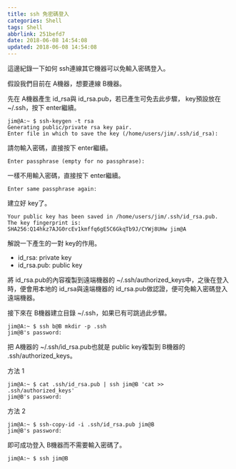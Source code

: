 ```yaml
---
title: ssh 免密碼登入
categories: Shell
tags: Shell
abbrlink: 251befd7
date: 2018-06-08 14:54:08
updated: 2018-06-08 14:54:08
---
```



這邊紀錄一下如何 ssh連線其它機器可以免輸入密碼登入。

假設我們目前在 A機器，想要連線 B機器。

先在 A機器產生 id_rsa與 id_rsa.pub，若已產生可免去此步驟， key預設放在 ~/.ssh，按下 enter繼續。

    jim@A:~ $ ssh-keygen -t rsa
    Generating public/private rsa key pair.
    Enter file in which to save the key (/home/users/jim/.ssh/id_rsa):


請勿輸入密碼，直接按下 enter繼續。

    Enter passphrase (empty for no passphrase):

一樣不用輸入密碼，直接按下 enter繼續。

    Enter same passphrase again:

建立好 key了。

    Your public key has been saved in /home/users/jim/.ssh/id_rsa.pub.
    The key fingerprint is:
    SHA256:Q14hkz7AJG0rcEv1kmffq6gE5C6GkqTb9J/CYWj8UHw jim@A

解說一下產生的一對 key的作用。

* id_rsa: private key
* id_rsa.pub: public key

將 id_rsa.pub的內容複製到遠端機器的 ~/.ssh/authorized_keys中，之後在登入時，便會用本地的 id_rsa與遠端機器的 id_rsa.pub做認證，便可免輸入密碼登入遠端機器。

接下來在 B機器建立目錄 ~/.ssh，如果已有可跳過此步驟。

    jim@A:~ $ ssh b@B mkdir -p .ssh
    jim@B's password:

把 A機器的 ~/.ssh/id_rsa.pub也就是 public key複製到 B機器的 .ssh/authorized_keys。

方法 1

    jim@A:~ $ cat .ssh/id_rsa.pub | ssh jim@B 'cat >> .ssh/authorized_keys'
    jim@B's password:

方法 2

    jim@A:~ $ ssh-copy-id -i .ssh/id_rsa.pub jim@B
    jim@B's password:

即可成功登入 B機器而不需要輸入密碼了。

    jim@A:~ $ ssh jim@B
